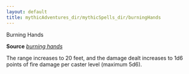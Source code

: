 ```yaml
---
layout: default
title: mythicAdventures_dir/mythicSpells_dir/burningHands
---
```

Burning Hands

**Source** [_burning hands_](spells_dir/burningHands#_burning-hands)

The range increases to 20 feet, and the damage dealt increases to 1d6 points of fire damage per caster level (maximum 5d6).

